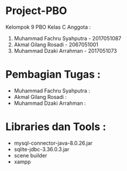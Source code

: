 # Project-PBO
Kelompok 9 PBO Kelas C
Anggota :
1. Muhammad Fachru Syahputra - 2017051087
2. Akmal Gilang Rosadi - 2067051001
3. Muhammad Dzaki Arrahman - 2017051073

# Pembagian Tugas :
- Muhammad Fachru Syahputra : 
- Akmal Gilang Rosadi       : 
- Muhammad Dzaki Arrahman   :

# Libraries dan Tools :
- mysql-connector-java-8.0.26.jar
- sqlite-jdbc-3.36.0.3.jar
- scene builder
- xampp

